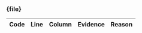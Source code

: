 ### {file}

| Code | Line | Column | Evidence | Reason |
|:----:|:----:|:------:|----------|--------|

